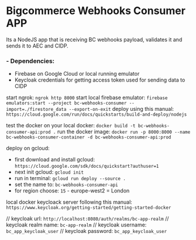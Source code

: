 # Bigcommerce Webhooks Consumer APP

Its a NodeJS app that is receiving BC webhooks payload, validates it and sends it to AEC and CIDP.

### - Dependencies:

- Firebase on Google Cloud or local running emulator
- Keycloak credentials for getting access token used for sending data to CIDP

start ngrok: `ngrok http 8000`
start local firebase emulator: `firebase emulators:start --project bc-webhooks-consumer --import=./firestore_data --export-on-exit`
deploy using this manual: `https://cloud.google.com/run/docs/quickstarts/build-and-deploy/nodejs`

test the docker on your local docker: `docker build -t bc-webhooks-consumer-api:prod .`
run the docker image: `docker run -p 8000:8000 --name bc-webhooks-consumer-container -d bc-webhooks-consumer-api:prod`

deploy on gcloud:

- first download and install gcloud: `https://cloud.google.com/sdk/docs/quickstart?authuser=1`
- next init gcloud: `gcloud init`
- run in terminal: `gcloud run deploy --source .`
- set the name to: `bc-webhooks-consumer-api`
- for region choose: `15` - europe-west2 = London

local docker keycloack server following this manual: `https://www.keycloak.org/getting-started/getting-started-docker`

// keycloak url: `http://localhost:8080/auth/realms/bc-app-realm`
// keycloak realm name: `bc-app-realm`
// keycloak username: `bc_app_keycloak_user`
// keycloak password: `bc_app_keycloak_user`
